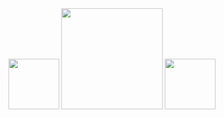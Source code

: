 <img style="display:inline-block;" height="100px" src="https://media2.giphy.com/media/9K8hrdgquxN2HJjmjf/giphy.gif?cid=790b761102e3f1be284e6b8b2c441732b8580740ba823349&rid=giphy.gif&ct=s"/>
<img style="display:inline-block;" height="200px" src="https://media.giphy.com/media/1iNIkQBAwEkUuTpikf/giphy.gif"/>
<img style="display:inline-block;" height="100px" src="https://media.giphy.com/media/Gf5QiP1TWCO8qYKmt7/giphy.gif" margin-right="100px"/>
